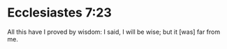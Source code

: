 # Ecclesiastes 7:23

All this have I proved by wisdom: I said, I will be wise; but it [was] far from me.